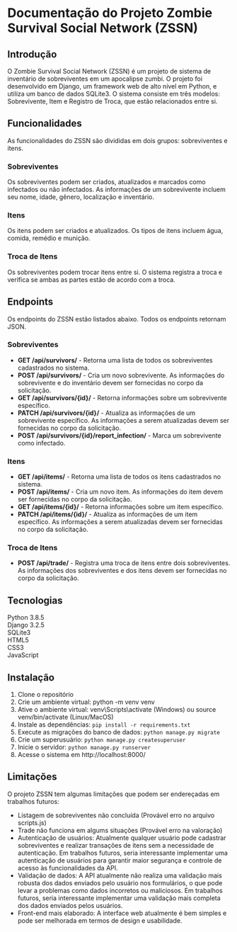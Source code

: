 # Documentação do Projeto Zombie Survival Social Network (ZSSN)

## Introdução
O Zombie Survival Social Network (ZSSN) é um projeto de sistema de inventário de sobreviventes em um apocalipse zumbi. O projeto foi desenvolvido em Django, um framework web de alto nível em Python, e utiliza um banco de dados SQLite3. O sistema consiste em três modelos: Sobrevivente, Item e Registro de Troca, que estão relacionados entre si.

## Funcionalidades
As funcionalidades do ZSSN são divididas em dois grupos: sobreviventes e itens.

### Sobreviventes
Os sobreviventes podem ser criados, atualizados e marcados como infectados ou não infectados. As informações de um sobrevivente incluem seu nome, idade, gênero, localização e inventário.

### Itens
Os itens podem ser criados e atualizados. Os tipos de itens incluem água, comida, remédio e munição.

### Troca de Itens
Os sobreviventes podem trocar itens entre si. O sistema registra a troca e verifica se ambas as partes estão de acordo com a troca.

## Endpoints
Os endpoints do ZSSN estão listados abaixo. Todos os endpoints retornam JSON.

### Sobreviventes
* __GET /api/survivors/__ - Retorna uma lista de todos os sobreviventes cadastrados no sistema.  
* __POST /api/survivors/__ - Cria um novo sobrevivente. As informações do sobrevivente e do inventário devem ser fornecidas no corpo da solicitação.  
* __GET /api/survivors/{id}/__ - Retorna informações sobre um sobrevivente específico.  
* __PATCH /api/survivors/{id}/__ - Atualiza as informações de um sobrevivente específico. As informações a serem atualizadas devem ser fornecidas no corpo da solicitação.  
* __POST /api/survivors/{id}/report_infection/__ - Marca um sobrevivente como infectado.  
### Itens
* __GET /api/items/__ - Retorna uma lista de todos os itens cadastrados no sistema.  
* __POST /api/items/__ - Cria um novo item. As informações do item devem ser fornecidas no corpo da solicitação.  
* __GET /api/items/{id}/__ - Retorna informações sobre um item específico.  
* __PATCH /api/items/{id}/__ - Atualiza as informações de um item específico. As informações a serem atualizadas devem ser fornecidas no corpo da solicitação.  
### Troca de Itens
* __POST /api/trade/__ - Registra uma troca de itens entre dois sobreviventes. As informações dos sobreviventes e dos itens devem ser fornecidas no corpo da solicitação.  
## Tecnologias
Python 3.8.5  
Django 3.2.5  
SQLite3  
HTML5  
CSS3  
JavaScript  
## Instalação
1. Clone o repositório  
2. Crie um ambiente virtual: python -m venv venv  
3. Ative o ambiente virtual: venv\Scripts\activate (Windows) ou source venv/bin/activate (Linux/MacOS)  
4. Instale as dependências: `pip install -r requirements.txt`  
5. Execute as migrações do banco de dados: `python manage.py migrate`  
6. Crie um superusuário: `python manage.py createsuperuser`  
7. Inicie o servidor: `python manage.py runserver`  
8. Acesse o sistema em http://localhost:8000/  
## Limitações  
O projeto ZSSN tem algumas limitações que podem ser endereçadas em trabalhos futuros:
* Listagem de sobreviventes não concluída (Provável erro no arquivo scripts.js)  
* Trade não funciona em algums situações (Provável erro na valoração)  
* Autenticação de usuários: Atualmente qualquer usuário pode cadastrar sobreviventes e realizar transações de itens sem a necessidade de autenticação. Em trabalhos futuros, seria interessante implementar uma autenticação de usuários para garantir maior segurança e controle de acesso às funcionalidades da API.  
* Validação de dados: A API atualmente não realiza uma validação mais robusta dos dados enviados pelo usuário nos formulários, o que pode levar a problemas como dados incorretos ou maliciosos. Em trabalhos futuros, seria interessante implementar uma validação mais completa dos dados enviados pelos usuários.  
* Front-end mais elaborado: A interface web atualmente é bem simples e pode ser melhorada em termos de design e usabilidade.
